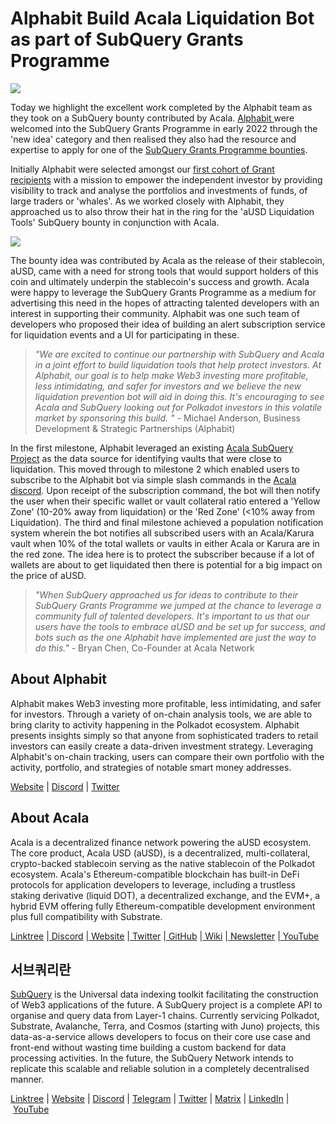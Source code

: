 # Alphabit Build Acala Liquidation Bot as part of SubQuery Grants Programme

![](https://miro.medium.com/max/1400/0*R0NRwYB5a3NFgLG2)

Today we highlight the excellent work completed by the Alphabit team as they took on a SubQuery bounty contributed by Acala. [Alphabit ](https://www.polkadata.xyz/)were welcomed into the SubQuery Grants Programme in early 2022 through the 'new idea' category and then realised they also had the resource and expertise to apply for one of the [SubQuery Grants Programme bounties](https://subquery.network/grants).

Initially Alphabit were selected amongst our [first cohort of Grant recipients](../blogs/20220223-grants-first-cohort.md) with a mission to empower the independent investor by providing visibility to track and analyse the portfolios and investments of funds, of large traders or 'whales'. As we worked closely with Alphabit, they approached us to also throw their hat in the ring for the 'aUSD Liquidation Tools' SubQuery bounty in conjunction with Acala.

![](https://miro.medium.com/max/1400/1*K0jLlO9n6BOxZvfgY-RhnQ.png)

The bounty idea was contributed by Acala as the release of their stablecoin, aUSD, came with a need for strong tools that would support holders of this coin and ultimately underpin the stablecoin's success and growth. Acala were happy to leverage the SubQuery Grants Programme as a medium for advertising this need in the hopes of attracting talented developers with an interest in supporting their community. Alphabit was one such team of developers who proposed their idea of building an alert subscription service for liquidation events and a UI for participating in these.

> _"We are excited to continue our partnership with SubQuery and Acala in a joint effort to build liquidation tools that help protect investors. At Alphabit, our goal is to help make Web3 investing more profitable, less intimidating, and safer for investors and we believe the new liquidation prevention bot will aid in doing this. It's encouraging to see Acala and SubQuery looking out for Polkadot investors in this volatile market by sponsoring this build. "_ - Michael Anderson, Business Development & Strategic Partnerships (Alphabit)

In the first milestone, Alphabit leveraged an existing [Acala SubQuery Project](https://explorer.subquery.network/subquery/AcalaNetwork/karura-loan) as the data source for identifying vaults that were close to liquidation. This moved through to milestone 2 which enabled users to subscribe to the Alphabit bot via simple slash commands in the [Acala discord](https://discord.com/invite/6QHVY4X). Upon receipt of the subscription command, the bot will then notify the user when their specific wallet or vault collateral ratio entered a 'Yellow Zone' (10-20% away from liquidation) or the 'Red Zone' (<10% away from Liquidation). The third and final milestone achieved a population notification system wherein the bot notifies all subscribed users with an Acala/Karura vault when 10% of the total wallets or vaults in either Acala or Karura are in the red zone. The idea here is to protect the subscriber because if a lot of wallets are about to get liquidated then there is potential for a big impact on the price of aUSD.

> _"When SubQuery approached us for ideas to contribute to their SubQuery Grants Programme we jumped at the chance to leverage a community full of talented developers. It's important to us that our users have the tools to embrace aUSD and be set up for success, and bots such as the one Alphabit have implemented are just the way to do this."_ - Bryan Chen, Co-Founder at Acala Network

## About Alphabit

Alphabit makes Web3 investing more profitable, less intimidating, and safer for investors. Through a variety of on-chain analysis tools, we are able to bring clarity to activity happening in the Polkadot ecosystem. Alphabit presents insights simply so that anyone from sophisticated traders to retail investors can easily create a data-driven investment strategy. Leveraging Alphabit's on-chain tracking, users can compare their own portfolio with the activity, portfolio, and strategies of notable smart money addresses.

[Website](https://www.polkadata.xyz/) | [Discord](https://discord.com/invite/wSv2vH9QBf) | [Twitter](https://twitter.com/Alphabit_ai)

## About Acala

Acala is a decentralized finance network powering the aUSD ecosystem. The core product, Acala USD (aUSD), is a decentralized, multi-collateral, crypto-backed stablecoin serving as the native stablecoin of the Polkadot ecosystem. Acala's Ethereum-compatible blockchain has built-in DeFi protocols for application developers to leverage, including a trustless staking derivative (liquid DOT), a decentralized exchange, and the EVM+, a hybrid EVM offering fully Ethereum-compatible development environment plus full compatibility with Substrate.

[Linktree](https://linktr.ee/acalanetwork) |[ Discord](https://discord.gg/vdbFVCH) |[ Website](https://acala.network/) |[ Twitter](https://twitter.com/AcalaNetwork) |[ GitHub](https://github.com/AcalaNetwork/Acala) |[ Wiki](https://github.com/AcalaNetwork/Acala/wiki) |[ Newsletter](https://share.hsforms.com/1X9RxkXk-R62I0VNbATaDXw4h8qc) |[ YouTube](http://youtube.com/c/acalanetwork)

## 서브쿼리란

[SubQuery](https://subquery.network/) is the Universal data indexing toolkit facilitating the construction of Web3 applications of the future. A SubQuery project is a complete API to organise and query data from Layer-1 chains. Currently servicing Polkadot, Substrate, Avalanche, Terra, and Cosmos (starting with Juno) projects, this data-as-a-service allows developers to focus on their core use case and front-end without wasting time building a custom backend for data processing activities. In the future, the SubQuery Network intends to replicate this scalable and reliable solution in a completely decentralised manner.

​​[Linktree](https://linktr.ee/subquerynetwork) | [Website](https://subquery.network/) | [Discord](https://discord.com/invite/78zg8aBSMG) | [Telegram](https://t.me/subquerynetwork) | [Twitter](https://twitter.com/subquerynetwork) | [Matrix](https://matrix.to/#/#subquery:matrix.org) | [LinkedIn](https://www.linkedin.com/company/subquery) | [YouTube](https://www.youtube.com/channel/UCi1a6NUUjegcLHDFLr7CqLw)
